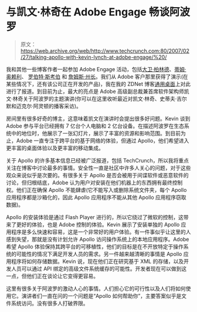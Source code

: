 # 与凯文·林奇在 Adobe Engage  畅谈阿波罗

> 原文：<https://web.archive.org/web/http://www.techcrunch.com:80/2007/02/27/talking-apollo-with-kevin-lynch-at-adobe-engage/%20/>

我和其他一些博客作者一起参加 Adobe Engage 活动，包括[大卫·柏林德](https://web.archive.org/web/20160417233155/http://blogs.zdnet.com/Berlind/?p=361)、[蒂姆·奥赖利](https://web.archive.org/web/20160417233155/http://radar.oreilly.com/archives/2007/02/creating_engagi.html)、 [罗伯特·斯考伯](https://web.archive.org/web/20160417233155/http://scobleizer.com/2007/02/27/drinking-the-adobe-coffee/) 和 [詹姆斯·州长](https://web.archive.org/web/20160417233155/http://www.redmonk.com/jgovernor/2007/02/27/adobe-engage-fighting-agai%0Anst-the-architecture-of-the-space/)。我们从 Adobe 客户那里获得了演示(在某些情况下，还有该公司正在开发的产品)，我在我的 ZDNet 博客[通用桌面](https://web.archive.org/web/20160417233155/http://blogs.zdnet.com/Stewart/)上对此进行了报道。到目前为止，最大的亮点是 Adobe 高级副总裁兼首席软件架构师凯文·林奇关于阿波罗的主题演讲(你可以在这里收听最近对凯文·林奇、史蒂夫·吉尔默和迈克尔·阿灵顿的播客采访)。

房间里有很多好奇的博主，这意味着凯文在演讲时会提出很多好问题。Kevin 谈到 Adobe 参与平台已经拥有 7 亿台个人电脑和 2 亿台设备。在描述阿波罗在生态系统中的地位时，他展示了一张幻灯片，展示了丰富的资源和影响范围。到目前为止，Adobe 一直专注于跨平台的基于网络的体验，但通过 Apollo，他们希望进入更丰富的桌面体验以及更丰富的移动集成。

关于 Apollo 的许多基本信息已经被广泛报道，包括 TechCrunch，所以我将重点关注在博客中讨论最多的事情。安全性一直是社区中许多人关心的问题，对于这些观众来说似乎是次要的。有很多关于 Apollo 是否会被用于间谍软件或恶意软件的讨论，但归根结底，Adobe 认为用户对安装在他们机器上的东西拥有最终控制权。他们正在确保 Apollo 不能肆虐(它不能写入或删除系统文件夹，每个 Apollo 应用程序都是沙箱化的，因此 Apollo 应用程序不能从其他 Apollo 应用程序窃取数据)。

Apollo 的安装体验是通过 Flash Player 进行的，所以它绕过了微软的控制，这带来了更好的体验，也是 Adobe 控制的体验。Kevin 展示了安装单独的 Apollo 应用程序是多么快速和容易，这是一个非常好的用户体验。有一件事似乎让这里的人感到失望，那就是没有计划允许 Apollo 访问操作系统上的本地应用程序。Adobe 希望 Apollo 体验保持其跨平台的可移植性，他们的目标是在不开放特定于操作系统的可能性的情况下满足开发人员的需求。另一件越来越清晰的事情是 Apollo 应用程序将如何存储数据。Kevin 说，现在他们正在研究基于 XML 的存储，以及开发人员可以通过 API 绑定的高级文件系统缓存的可能性。开发者现在可以做到这一点，但他们正在谈论让它变得更容易。

这里有很多关于阿波罗的激动人心的事情。人们担心它的可行性以及人们将如何使用它。演讲者们一直在问的一个问题是“Apollo 如何帮助你”，主要答案似乎是文件系统访问。没有很多人打破界限。